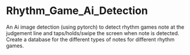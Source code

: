 # Rhythm_Game_Ai_Detection


An Ai image detection (using pytorch) to detect rhythm games note at the judgement line and taps/holds/swipe the screen when note is detected. Create a database for the different types of notes for different rhythm games.
